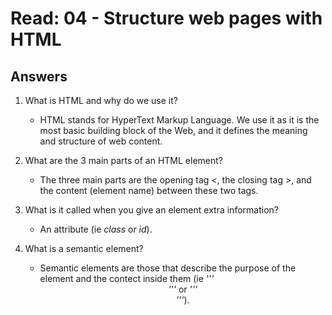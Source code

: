 # Read: 04 - Structure web pages with HTML

## Answers

1. What is HTML and why do we use it?

   - HTML stands for HyperText Markup Language. We use it as it is the most basic building block of the Web, and it defines the meaning and structure of web content.
  
2. What are the 3 main parts of an HTML element?

   - The three main parts are the opening tag *<*, the closing tag *>*, and the content (element name) between these two tags.
  
3. What is it called when you give an element extra information?

   - An attribute (ie *class* or *id*).
  
4. What is a semantic element?

   - Semantic elements are those that describe the purpose of the element and the contect inside them (ie *'''<header>'''* or *'''<article>'''*).
